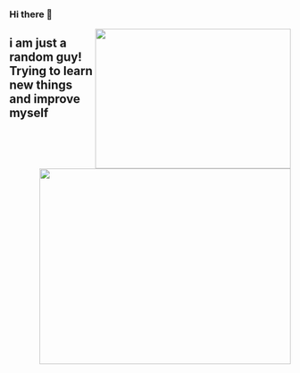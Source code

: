 ### Hi there 👋

<img src="https://media.giphy.com/media/kiJEGxbplHfT5zkCDJ/giphy.gif" align="right" width="350" height="250"> 

##  i am just a random guy! Trying to learn new things and improve myself




<br />



<img src="https://github-readme-stats.vercel.app/api?username=DrunkLizard&show_icons=true&theme=highcontrast" align="right" width="450" height="350" >
